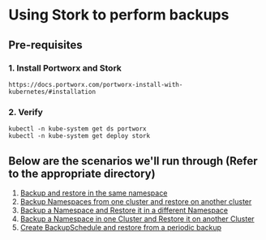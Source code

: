 # Using Stork to perform backups

## Pre-requisites
### 1. Install Portworx and Stork
```
https://docs.portworx.com/portworx-install-with-kubernetes/#installation
```

### 2. Verify
```
kubectl -n kube-system get ds portworx
kubectl -n kube-system get deploy stork
```


## Below are the scenarios we'll run through (Refer to the appropriate directory)
1. [Backup and restore in the same namespace](https://github.com/satchpx/aks-px/tree/master/stork-backups/1)
2. [Backup Namespaces from one cluster and restore on another cluster](https://github.com/satchpx/aks-px/tree/master/stork-backups/2)
3. [Backup a Namespace and Restore it in a different Namespace](https://github.com/satchpx/aks-px/tree/master/stork-backups/3)
4. [Backup a Namespace in one Cluster and Restore it on another Cluster](https://github.com/satchpx/aks-px/tree/master/stork-backups/4)
5. [Create BackupSchedule and restore from a periodic backup](https://github.com/satchpx/aks-px/tree/master/stork-backups/5)
